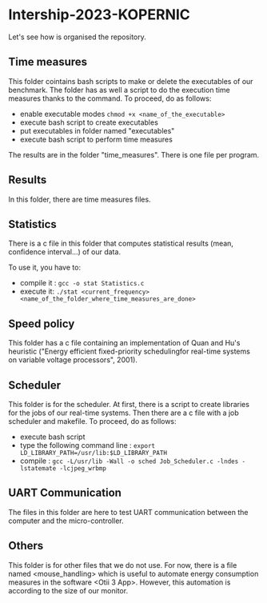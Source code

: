 # Intership-2023-KOPERNIC

Let's see how is organised the repository. 

## Time measures

This folder cointains bash scripts to make or delete the executables of our benchmark. The folder has as well a script to do the execution time measures thanks to the <perf> command.
To proceed, do as follows:
- enable executable modes ```chmod +x <name_of_the_executable>```
- execute bash script to create executables
- put executables in folder named "executables"
- execute bash script to perform time measures

The results are in the folder "time_measures". There is one file per program.

## Results

In this folder, there are time measures files.

## Statistics

There is a c file in this folder that computes statistical results (mean, confidence interval...) of our data. 

To use it, you have to:
- compile it : ```gcc -o stat Statistics.c```
- execute it: ```./stat <current_frequency> <name_of_the_folder_where_time_measures_are_done>```

## Speed policy

This folder has a c file containing an implementation of Quan and Hu's heuristic ("Energy  efficient  fixed-priority  schedulingfor  real-time  systems  on  variable  voltage  processors", 2001).

## Scheduler

This folder is for the scheduler. At first, there is a script to create libraries for the jobs of our real-time systems. Then there are a c file with a job scheduler and makefile.
To proceed, do as follows: 
- execute bash script
- type the following command line : ```export LD_LIBRARY_PATH=/usr/lib:$LD_LIBRARY_PATH```
- compile : ```gcc -L/usr/lib -Wall -o sched Job_Scheduler.c -lndes -lstatemate -lcjpeg_wrbmp``` 

## UART Communication

The files in this folder are here to test UART communication between the computer and the micro-controller.

## Others

This folder is for other files that we do not use. For now, there is a file named <mouse_handling> which is useful to automate energy consumption measures in the software <Otii 3 App>. However, this automation is according to the size of our monitor.
